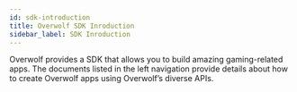 ```yaml
---
id: sdk-introduction
title: Overwolf SDK Inroduction
sidebar_label: SDK Inroduction
---
```


Overwolf provides a SDK that allows you to build amazing gaming-related apps.
The documents listed in the left navigation provide details about how to create Overwolf apps using Overwolf’s diverse APIs.


